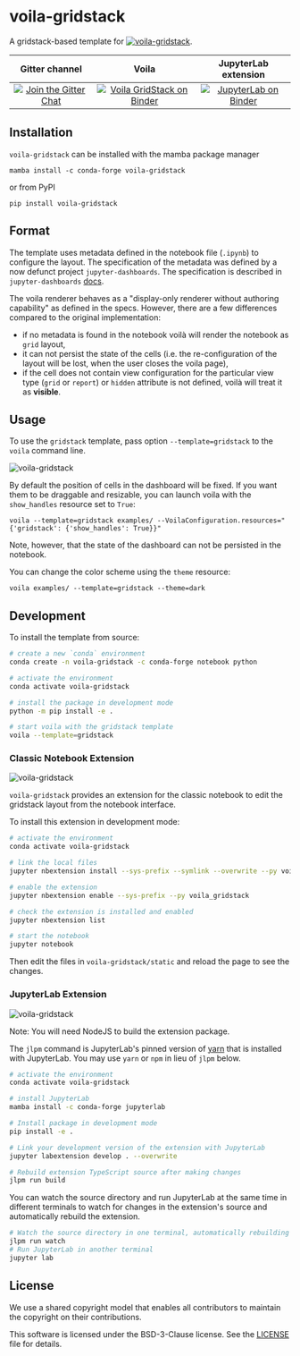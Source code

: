 # voila-gridstack

A gridstack-based template for [![voila-gridstack](assets/voila.png)](https://github.com/voila-dashboards/voila).

<table>
<thead align="center" cellspacing="10">
  <tr>
    <th align="center" border="">Gitter channel</th>
    <th align="center" border="">Voila</th>
    <th align="center" border="">JupyterLab extension</th>
  </tr>
</thead>
<tbody>
  <tr background="#FFF">
    <td align="center">
      <a href="https://gitter.im/QuantStack/Lobby?utm_source=badge&utm_medium=badge&utm_campaign=pr-badge&utm_content=badge">
        <img src="https://badges.gitter.im/Join%20Chat.svg" alt="Join the Gitter Chat"/>
      </a>
    </td>
    <td align="center">
      <a href="https://mybinder.org/v2/gh/voila-dashboards/voila-gridstack/stable?urlpath=voila/tree/examples/scotch_dashboard.ipynb">
        <img src="https://mybinder.org/badge_logo.svg" alt="Voila GridStack on Binder"/>
      </a>
    </td>
    <td align="center">
      <a href="https://mybinder.org/v2/gh/voila-dashboards/voila-gridstack/stable?urlpath=lab/tree/examples">
        <img src="https://mybinder.org/badge_logo.svg" alt="JupyterLab on Binder"/>
      </a>
    </td>
  </tr>
</tbody>
</table>

## Installation

`voila-gridstack` can be installed with the mamba package manager

```
mamba install -c conda-forge voila-gridstack
```

or from PyPI

```
pip install voila-gridstack
```

## Format

The template uses metadata defined in the notebook file (`.ipynb`) to configure the layout.
The specification of the metadata was defined by a now defunct project `jupyter-dashboards`.
The specification is described in `jupyter-dashboards`
[docs](https://jupyter-dashboards-layout.readthedocs.io/en/latest/metadata.html).

The voila renderer behaves as a "display-only renderer without authoring capability" as defined in
the specs. However, there are a few differences compared to the original implementation:

- if no metadata is found in the notebook voilà will render the notebook as `grid` layout,
- it can not persist the state of the cells (i.e. the re-configuration of the layout will
  be lost, when the user closes the voila page),
- if the cell does not contain view configuration for the particular view type (`grid` or
  `report`) or `hidden` attribute is not defined, voilà will treat it as **visible**.

## Usage

To use the `gridstack` template, pass option `--template=gridstack` to the `voila` command line.

![voila-gridstack](assets/voila-gridstack.gif)

By default the position of cells in the dashboard will be fixed. If you want them to be draggable
and resizable, you can launch voila with the `show_handles` resource set to `True`:

```
voila --template=gridstack examples/ --VoilaConfiguration.resources="{'gridstack': {'show_handles': True}}"
```

Note, however, that the state of the dashboard can not be persisted in the notebook.

You can change the color scheme using the `theme` resource:

```
voila examples/ --template=gridstack --theme=dark
```

## Development

To install the template from source:

```bash
# create a new `conda` environment
conda create -n voila-gridstack -c conda-forge notebook python

# activate the environment
conda activate voila-gridstack

# install the package in development mode
python -m pip install -e .

# start voila with the gridstack template
voila --template=gridstack
```

### Classic Notebook Extension

![voila-gridstack](assets/classic-extension.gif)

`voila-gridstack` provides an extension for the classic notebook to edit the gridstack layout from the notebook interface.

To install this extension in development mode:

```bash
# activate the environment
conda activate voila-gridstack

# link the local files
jupyter nbextension install --sys-prefix --symlink --overwrite --py voila_gridstack

# enable the extension
jupyter nbextension enable --sys-prefix --py voila_gridstack

# check the extension is installed and enabled
jupyter nbextension list

# start the notebook
jupyter notebook
```

Then edit the files in `voila-gridstack/static` and reload the page to see the changes.

### JupyterLab Extension

![voila-gridstack](assets/jupyterlab-gridstack.gif)

Note: You will need NodeJS to build the extension package.

The `jlpm` command is JupyterLab's pinned version of
[yarn](https://yarnpkg.com/) that is installed with JupyterLab. You may use
`yarn` or `npm` in lieu of `jlpm` below.

```bash
# activate the environment
conda activate voila-gridstack

# install JupyterLab
mamba install -c conda-forge jupyterlab

# Install package in development mode
pip install -e .

# Link your development version of the extension with JupyterLab
jupyter labextension develop . --overwrite

# Rebuild extension TypeScript source after making changes
jlpm run build
```

You can watch the source directory and run JupyterLab at the same time in different terminals to watch for changes in the extension's source and automatically rebuild the extension.

```bash
# Watch the source directory in one terminal, automatically rebuilding when needed
jlpm run watch
# Run JupyterLab in another terminal
jupyter lab
```

## License

We use a shared copyright model that enables all contributors to maintain the
copyright on their contributions.

This software is licensed under the BSD-3-Clause license. See the
[LICENSE](LICENSE) file for details.
